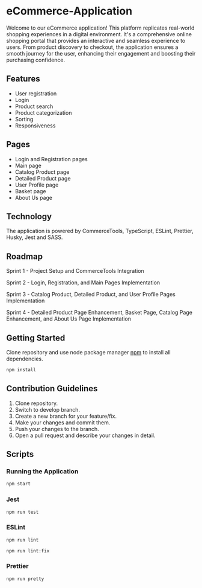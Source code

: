 # eCommerce-Application

Welcome to our eCommerce application! This platform replicates real-world shopping experiences in a digital environment. It's a comprehensive online shopping portal that provides an interactive and seamless experience to users. From product discovery to checkout, the application ensures a smooth journey for the user, enhancing their engagement and boosting their purchasing confidence.

## Features

- User registration
- Login
- Product search
- Product categorization
- Sorting
- Responsiveness

## Pages

- Login and Registration pages
- Main page
- Catalog Product page
- Detailed Product page
- User Profile page
- Basket page
- About Us page

## Technology

The application is powered by CommerceTools, TypeScript, ESLint, Prettier, Husky, Jest and SASS.

## Roadmap

Sprint 1 - Project Setup and CommerceTools Integration

Sprint 2 - Login, Registration, and Main Pages Implementation

Sprint 3 - Catalog Product, Detailed Product, and User Profile Pages Implementation

Sprint 4 - Detailed Product Page Enhancement, Basket Page, Catalog Page Enhancement, and About Us Page Implementation

## Getting Started

Clone repository and use node package manager [npm](https://www.npmjs.com/) to install all dependencies.

```bash
npm install
```

## Contribution Guidelines

1. Clone repository.
2. Switch to develop branch.
3. Create a new branch for your feature/fix.
4. Make your changes and commit them.
5. Push your changes to the branch.
6. Open a pull request and describe your changes in detail.

## Scripts

### Running the Application

```bash
npm start
```

### Jest

```bash
npm run test
```

### ESLint

```bash
npm run lint
```

```bash
npm run lint:fix
```

### Prettier

```bash
npm run pretty
```

